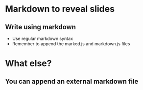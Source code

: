 # Markdown to reveal slides


## Write using markdown
- Use regular markdown syntax
- Remember to append the marked.js and markdown.js files

# What else?



## You can append an external markdown file
